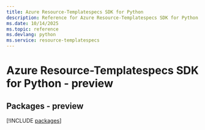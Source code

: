 ```yaml
---
title: Azure Resource-Templatespecs SDK for Python
description: Reference for Azure Resource-Templatespecs SDK for Python
ms.date: 10/14/2025
ms.topic: reference
ms.devlang: python
ms.service: resource-templatespecs
---
```

# Azure Resource-Templatespecs SDK for Python - preview
## Packages - preview
[!INCLUDE [packages](resource-templatespecs-index.md)]